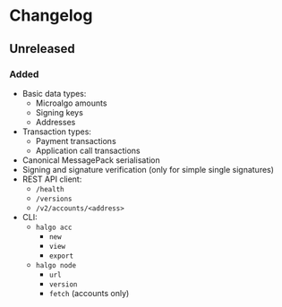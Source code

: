 <!--
SPDX-FileCopyrightText: 2021 Serokell <https://serokell.io/>

SPDX-License-Identifier: MPL-2.0
-->

# Changelog

## Unreleased

### Added

* Basic data types:
    * Microalgo amounts
    * Signing keys
    * Addresses
* Transaction types:
    * Payment transactions
    * Application call transactions
* Canonical MessagePack serialisation
* Signing and signature verification (only for simple single signatures)
* REST API client:
    * `/health`
    * `/versions`
    * `/v2/accounts/<address>`
* CLI:
    * `halgo acc`
        * `new`
        * `view`
        * `export`
    * `halgo node`
        * `url`
        * `version`
        * `fetch` (accounts only)
